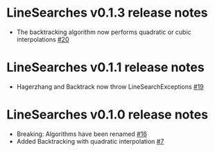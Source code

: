 # LineSearches v0.1.3 release notes
* The backtracking algorithm now performs quadratic or cubic interpolations
[#20](https://github.com/anriseth/LineSearches.jl/pull/20)

# LineSearches v0.1.1 release notes
* Hagerzhang and Backtrack now throw LineSearchExceptions
[#19](https://github.com/anriseth/LineSearches.jl/pull/19)

# LineSearches v0.1.0 release notes
* Breaking: Algorithms have been renamed [#16](https://github.com/anriseth/LineSearches.jl/pull/16)
* Added Backtracking with quadratic interpolation [#7](https://github.com/anriseth/LineSearches.jl/pull/7)

